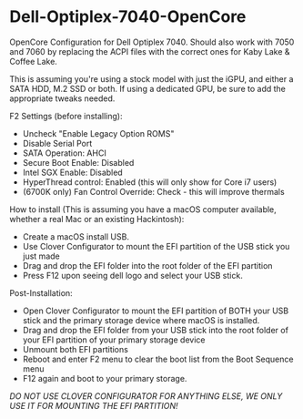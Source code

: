 # Dell-Optiplex-7040-OpenCore
OpenCore Configuration for Dell Optiplex 7040.
Should also work with 7050 and 7060 by replacing the ACPI files with the correct ones for Kaby Lake & Coffee Lake.

This is assuming you're using a stock model with just the iGPU, and either a SATA HDD, M.2 SSD or both. If using a dedicated GPU, be sure to add the appropriate tweaks needed.

F2 Settings (before installing):
- Uncheck "Enable Legacy Option ROMS"
- Disable Serial Port
- SATA Operation: AHCI
- Secure Boot Enable: Disabled
- Intel SGX Enable: Disabled
- HyperThread control: Enabled (this will only show for Core i7 users)
- (6700K only) Fan Control Override: Check - this will improve thermals

How to install (This is assuming you have a macOS computer available, whether a real Mac or an existing Hackintosh):
- Create a macOS install USB.
- Use Clover Configurator to mount the EFI partition of the USB stick you just made
- Drag and drop the EFI folder into the root folder of the EFI partition
- Press F12 upon seeing dell logo and select your USB stick.

Post-Installation:
- Open Clover Configurator to mount the EFI partition of BOTH your USB stick and the primary storage device where macOS is installed.
- Drag and drop the EFI folder from your USB stick into the root folder of your EFI partition of your primary storage device
- Unmount both EFI partitions
- Reboot and enter F2 menu to clear the boot list from the Boot Sequence menu
- F12 again and boot to your primary storage.

*DO NOT USE CLOVER CONFIGURATOR FOR ANYTHING ELSE, WE ONLY USE IT FOR MOUNTING THE EFI PARTITION!*


